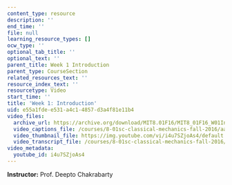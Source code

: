 ```yaml
---
content_type: resource
description: ''
end_time: ''
file: null
learning_resource_types: []
ocw_type: ''
optional_tab_title: ''
optional_text: ''
parent_title: Week 1 Introduction
parent_type: CourseSection
related_resources_text: ''
resource_index_text: ''
resourcetype: Video
start_time: ''
title: 'Week 1: Introduction'
uid: e55a1fde-e531-a4c1-4857-d3a4f81e11b4
video_files:
  archive_url: https://archive.org/download/MIT8.01F16/MIT8_01F16_W01Intro_360p.mp4
  video_captions_file: /courses/8-01sc-classical-mechanics-fall-2016/aa34fd36c44658058546d6cc4bfeb927_i4u7SZjoAs4.vtt
  video_thumbnail_file: https://img.youtube.com/vi/i4u7SZjoAs4/default.jpg
  video_transcript_file: /courses/8-01sc-classical-mechanics-fall-2016/3f87a399486e634eee1ebebf683ff9fe_i4u7SZjoAs4.pdf
video_metadata:
  youtube_id: i4u7SZjoAs4
---
```


**Instructor:** Prof. Deepto Chakrabarty

